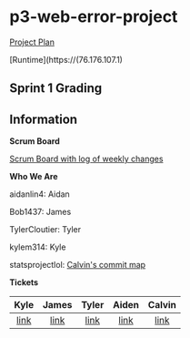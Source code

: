 # p3-web-error-project

[Project Plan](https://docs.google.com/document/d/1mxCPJsmhk86rFyu8uSxPnQBxzuSYuO-hp269rwPNfx8/edit)

[Runtime](https://(76.176.107.1)

## Sprint 1 Grading

## Information
**Scrum Board**

[Scrum Board with log of weekly changes](https://github.com/kylem314/p3-web-error-project/projects/1)

**Who We Are**

aidanlin4: Aidan

Bob1437: James

TylerCloutier: Tyler

kylem314: Kyle

statsprojectlol: [Calvin's commit map](https://github.com/statsprojectlol)

**Tickets**

| Kyle | James | Tyler | Aiden | Calvin |
| :---: | :---: | :---: | :---: | :---: | 
| [link](https://github.com/kylem314/p3-web-error-project/projects/1#card-57450505) | [link](https://github.com/kylem314/p3-web-error-project/projects/1#card-57450628) | [link](https://github.com/kylem314/p3-web-error-project/projects/1#card-57451796) | [link](https://github.com/kylem314/p3-web-error-project/projects/1#card-57451796) | [link](https://github.com/kylem314/p3-web-error-project/projects/1#card-57451412) |
